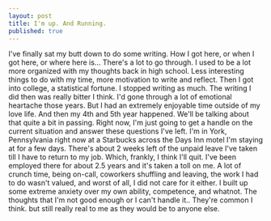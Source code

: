 ```yaml
---
layout: post
title: I'm up. And Running.
published: true
---
```

I've finally sat my butt down to do some writing. How I got here, or when I got here, or where here is... There's a lot to go through. I used to be a lot more organized with my thoughts back in high school. Less interesting things to do with my time, more motivation to write and reflect. Then I got into college, a statistical fortune. I stopped writing as much. The writing I did then was really bitter I think. I'd gone through a lot of emotional heartache those years. But I had an extremely enjoyable time outside of my love life. And then my 4th and 5th year happened. We'll be talking about that quite a bit in passing. Right now, I'm just going to get a handle on the current situation and answer these questions I've left.
I'm in York, Pennsylvania right now at a Starbucks across the Days Inn motel I'm staying at for a few days. There's about 2 weeks left of the unpaid leave I've taken till I have to return to my job. Which, frankly, I think I'll quit. I've been employed there for about 2.5 years and it's taken a toll on me. A lot of crunch time, being on-call, coworkers shuffling and leaving, the work I had to do wasn't valued, and worst of all, I did not care for it either. I built up some extreme anxiety over my own ability, competence, and whatnot. The thoughts that I'm not good enough or I can't handle it.. They're common I think. but still really real to me as they would be to anyone else. 